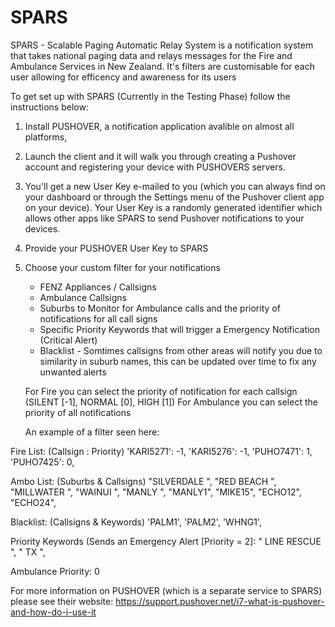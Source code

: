# SPARS
SPARS - Scalable Paging Automatic Relay System is a notification system that takes national paging data and relays messages for the Fire and Ambulance Services in New Zealand. It's filters are customisable for each user allowing for efficency and awareness for its users

To get set up with SPARS (Currently in the Testing Phase) follow the instructions below:

1. Install PUSHOVER, a notification application avalible on almost all platforms,

2. Launch the client and it will walk you through creating a Pushover account and registering your device with PUSHOVERS servers.

3. You'll get a new User Key e-mailed to you (which you can always find on your dashboard or through the Settings menu of the Pushover client app on your device). Your User Key is a randomly generated identifier which allows other apps like SPARS to send Pushover notifications to your devices.

6. Provide your PUSHOVER User Key to SPARS

7. Choose your custom filter for your notifications
   - FENZ Appliances / Callsigns 
   - Ambulance Callsigns
   - Suburbs to Monitor for Ambulance calls and the priority of notifications for all call signs
   - Specific Priority Keywords that will trigger a Emergency Notification (Critical Alert)
   - Blacklist - Somtimes callsigns from other areas will notify you due to similarity in suburb names, this can be updated over time to fix any unwanted alerts
  
   For Fire you can select the priority of notification for each callsign (SILENT [-1], NORMAL [0], HIGH [1])
   For Ambulance you can select the priority of all notifications

   An example of a filter seen here:

  Fire List: (Callsign : Priority)
      'KARI5271': -1,
      'KARI5276': -1,
      'PUHO7471': 1,
      'PUHO7425': 0,
      
  Ambo List: (Suburbs & Callsigns)
      "SILVERDALE ",
      "RED BEACH ",
      "MILLWATER ",
      "WAINUI ",
      "MANLY ",
      "MANLY1",
      "MIKE15",
      "ECHO12",
      "ECHO24",
      
  Blacklist: (Callsigns & Keywords)
      'PALM1',
      'PALM2',
      'WHNG1',
      
  Priority Keywords (Sends an Emergency Alert [Priority = 2]:
        " LINE RESCUE ", 
        " TX ", 
        
  Ambulance Priority: 0
   

For more information on PUSHOVER (which is a separate service to SPARS) please see their website: https://support.pushover.net/i7-what-is-pushover-and-how-do-i-use-it



